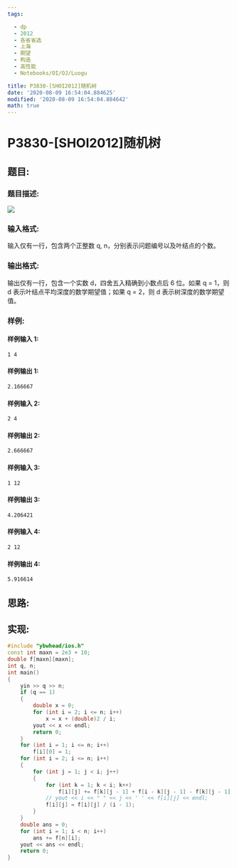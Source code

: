 ```yaml
---
tags:

  - dp
  - 2012
  - 各省省选
  - 上海
  - 期望
  - 构造
  - 高性能
  - Notebooks/OI/OJ/Luogu

title: P3830-[SHOI2012]随机树
date: '2020-08-09 16:54:04.884625'
modified: '2020-08-09 16:54:04.884642'
math: true
---
```


# P3830-[SHOI2012]随机树

## 题目:

### 题目描述:

![](https://cdn.luogu.com.cn/upload/pic/6555.png)

### 输入格式:

输入仅有一行，包含两个正整数 q, n，分别表示问题编号以及叶结点的个数。

### 输出格式:

输出仅有一行，包含一个实数 d，四舍五入精确到小数点后 6 位。如果 q = 1，则 d 表示叶结点平均深度的数学期望值；如果 q = 2，则 d 表示树深度的数学期望值。

### 样例:

#### 样例输入 1:

``` 
1 4
```

#### 样例输出 1:

``` 
2.166667
```

#### 样例输入 2:

``` 
2 4
```

#### 样例输出 2:

``` 
2.666667
```

#### 样例输入 3:

``` 
1 12
```

#### 样例输出 3:

``` 
4.206421
```

#### 样例输入 4:

``` 
2 12
```

#### 样例输出 4:

``` 
5.916614
```

## 思路:

## 实现:

``` cpp
#include "ybwhead/ios.h"
const int maxn = 2e3 + 10;
double f[maxn][maxn];
int q, n;
int main()
{
    yin >> q >> n;
    if (q == 1)
    {
        double x = 0;
        for (int i = 2; i <= n; i++)
            x = x + (double)2 / i;
        yout << x << endl;
        return 0;
    }
    for (int i = 1; i <= n; i++)
        f[i][0] = 1;
    for (int i = 2; i <= n; i++)
    {
        for (int j = 1; j < i; j++)
        {
            for (int k = 1; k < i; k++)
                f[i][j] += f[k][j - 1] + f[i - k][j - 1] - f[k][j - 1] * f[i - k][j - 1];
            // yout << i << " " << j << ' ' << f[i][j] << endl;
            f[i][j] = f[i][j] / (i - 1);
        }
    }
    double ans = 0;
    for (int i = 1; i < n; i++)
        ans += f[n][i];
    yout << ans << endl;
    return 0;
}
```
